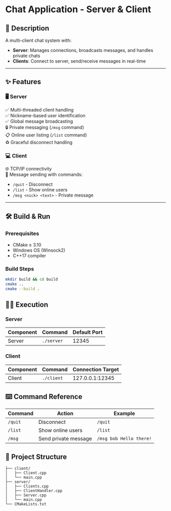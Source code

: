 # Chat Application - Server & Client

## 📝 Description  
A multi-client chat system with:  
- **Server**: Manages connections, broadcasts messages, and handles private chats  
- **Clients**: Connect to server, send/receive messages in real-time  

---

## ✨ Features  

### 🖥️ Server  
✅ Multi-threaded client handling  
✅ Nickname-based user identification  
✅ Global message broadcasting  
🔒 Private messaging (`/msg` command)  
📋 Online user listing (`/list` command)  
♻️ Graceful disconnect handling  

### 💻 Client  
🌐 TCP/IP connectivity  
📨 Message sending with commands:  
- `/quit` - Disconnect  
- `/list` - Show online users  
- `/msg <nick> <text>` - Private message  

---

## 🛠️ Build & Run  

### Prerequisites  
- CMake ≥ 3.10  
- Windows OS (Winsock2)  
- C++17 compiler  

### Build Steps  
```bash
mkdir build && cd build
cmake ..
cmake --build .
```
## 🏃‍♂️ Execution

### Server
| Component | Command       | Default Port |
|-----------|--------------|-------------|
| Server    | `./server`   | 12345       |

### Client
| Component | Command       | Connection Target         |
|-----------|--------------|--------------------------|
| Client    | `./client`   | 127.0.0.1:12345          |

## ⌨️ Command Reference

| Command   | Action               | Example                 |
|-----------|----------------------|-------------------------|
| `/quit`   | Disconnect           | `/quit`                 |
| `/list`   | Show online users    | `/list`                 |
| `/msg`    | Send private message | `/msg bob Hello there!` |

## 📂 Project Structure

```text
├── client/
│   ├── Client.cpp
│   └── main.cpp
├── server/
│   ├── Clients.cpp
│   ├── ClientHandler.cpp
│   ├── Server.cpp
│   └── main.cpp
└── CMakeLists.txt